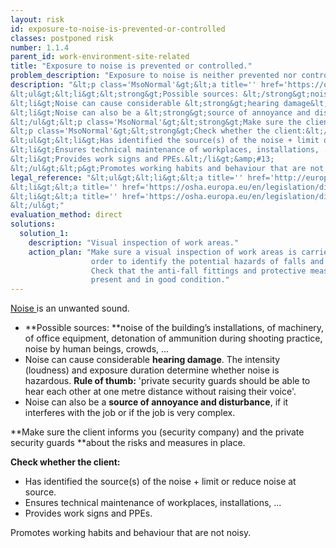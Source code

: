 ```yaml
---
layout: risk
id: exposure-to-noise-is-prevented-or-controlled
classes: postponed risk
number: 1.1.4
parent_id: work-environment-site-related
title: "Exposure to noise is prevented or controlled."
problem_description: "Exposure to noise is neither prevented nor controlled."
description: "&lt;p class='MsoNormal'&gt;&lt;a title='' href='https://osha.europa.eu/en/topics/noise/index_html' rel='nofollow' target='_blank'&gt;Noise &lt;/a&gt;is an unwanted sound. &lt;/p&gt;&amp;#13;
&lt;ul&gt;&lt;li&gt;&lt;strong&gt;Possible sources: &lt;/strong&gt;noise of the building’s installations, of machinery, of office equipment, detonation of ammunition during shooting practice, noise by human beings, crowds, ...&lt;/li&gt;&amp;#13;
&lt;li&gt;Noise can cause considerable &lt;strong&gt;hearing damage&lt;/strong&gt;. The intensity (loudness) and exposure duration determine whether noise is hazardous. &lt;strong&gt;Rule of thumb:&lt;/strong&gt; 'private security guards should be able to hear each other at one metre distance without raising their voice'.&lt;/li&gt;&amp;#13;
&lt;li&gt;Noise can also be a &lt;strong&gt;source of annoyance and disturbance&lt;/strong&gt;, if it interferes with the job or if the job is very complex.&lt;/li&gt;&amp;#13;
&lt;/ul&gt;&lt;p class='MsoNormal'&gt;&lt;strong&gt;Make sure the client informs you (security company) and the private security guards &lt;/strong&gt;about the risks and measures in place.&lt;/p&gt;&amp;#13;
&lt;p class='MsoNormal'&gt;&lt;strong&gt;Check whether the client:&lt;/strong&gt;&lt;/p&gt;&amp;#13;
&lt;ul&gt;&lt;li&gt;Has identified the source(s) of the noise + limit or reduce noise at source.&lt;/li&gt;&amp;#13;
&lt;li&gt;Ensures technical maintenance of workplaces, installations, ...&lt;/li&gt;&amp;#13;
&lt;li&gt;Provides work signs and PPEs.&lt;/li&gt;&amp;#13;
&lt;/ul&gt;&lt;p&gt;Promotes working habits and behaviour that are not noisy.&lt;/p&gt;"
legal_reference: "&lt;ul&gt;&lt;li&gt;&lt;a title='' href='http://europa.eu/legislation_summaries/employment_and_social_policy/health_hygiene_safety_at_work/c11113_en.htm' rel='nofollow' target='_blank'&gt;89/391/CEE Implementing measures to improve the health and safety of workers (framework directive).&lt;/a&gt;&lt;/li&gt;&amp;#13;
&lt;li&gt;&lt;a title='' href='https://osha.europa.eu/en/legislation/directives/workplaces-equipment-signs-personal-protective-equipment/osh-directives/2' rel='nofollow' target='_blank'&gt;89/654/EEC Directive on the minimum safety and health requirements for the workplace&lt;/a&gt;.&lt;/li&gt;&amp;#13;
&lt;li&gt;&lt;a title='' href='https://osha.europa.eu/en/legislation/directives/exposure-to-physical-hazards/osh-directives/82' rel='nofollow' target='_blank'&gt;2003/10/EC Directive on the minimum health and safety requirements regarding the exposure of workers to the risks arising from physical agents (noise).&lt;/a&gt;&lt;/li&gt;&amp;#13;
&lt;/ul&gt;"
evaluation_method: direct
solutions:
  solution_1:
    description: "Visual inspection of work areas."
    action_plan: "Make sure a visual inspection of work areas is carried out in
                  order to identify the potential hazards of falls and slips.
                  Check that the anti-fall fittings and protective measures are
                  present and in good condition."
---
```

[Noise ](https://osha.europa.eu/en/topics/noise/index_html)is an unwanted
sound.

  * **Possible sources: **noise of the building’s installations, of machinery, of office equipment, detonation of ammunition during shooting practice, noise by human beings, crowds, ...
  * Noise can cause considerable **hearing damage**. The intensity (loudness) and exposure duration determine whether noise is hazardous. **Rule of thumb:** 'private security guards should be able to hear each other at one metre distance without raising their voice'.
  * Noise can also be a **source of annoyance and disturbance**, if it interferes with the job or if the job is very complex.

**Make sure the client informs you (security company) and the private security guards **about the risks and measures in place.

**Check whether the client:**

  * Has identified the source(s) of the noise + limit or reduce noise at source.
  * Ensures technical maintenance of workplaces, installations, ...
  * Provides work signs and PPEs.

Promotes working habits and behaviour that are not noisy.


